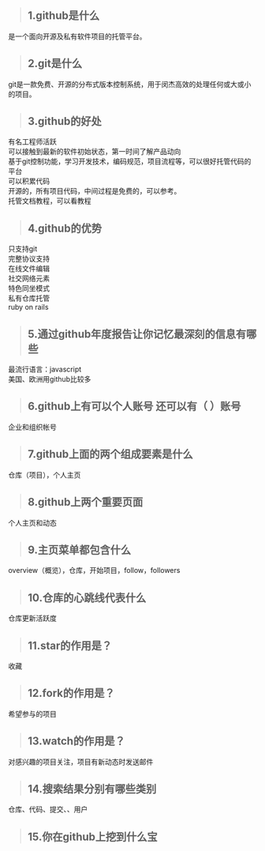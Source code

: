 >## 1.github是什么 ##
  是一个面向开源及私有软件项目的托管平台。   


>## 2.git是什么 ##
  git是一款免费、开源的分布式版本控制系统，用于闵杰高效的处理任何或大或小的项目。   


>## 3.github的好处 ##
  有名工程师活跃   
  可以接触到最新的软件初始状态，第一时间了解产品动向   
  基于git控制功能，学习开发技术，编码规范，项目流程等，可以很好托管代码的平台   
  可以积累代码   
  开源的，所有项目代码，中间过程是免费的，可以参考。   
  托管文档教程，可以看教程   


>## 4.github的优势 ##
  只支持git   
  完整协议支持   
  在线文件编辑   
  社交网络元素   
  特色同坐模式   
  私有仓库托管   
  ruby on rails   


>## 5.通过github年度报告让你记忆最深刻的信息有哪些 ##
  最流行语言：javascript   
  美国、欧洲用github比较多   


>## 6.github上有可以个人账号 还可以有（ ）账号 ##
  企业和组织帐号   


>## 7.github上面的两个组成要素是什么 ##
  仓库（项目），个人主页   


>## 8.github上两个重要页面 ##
  个人主页和动态   


>## 9.主页菜单都包含什么 ##
  overview（概览），仓库，开始项目，follow，followers   


>## 10.仓库的心跳线代表什么 ##
   仓库更新活跃度   


>## 11.star的作用是？ ##
   收藏   


>## 12.fork的作用是？ ##
   希望参与的项目   


>## 13.watch的作用是？ ##
   对感兴趣的项目关注，项目有新动态时发送邮件   


>## 14.搜索结果分别有哪些类别 ##
   仓库、代码、提交、、用户   


>## 15.你在github上挖到什么宝 ##
   

